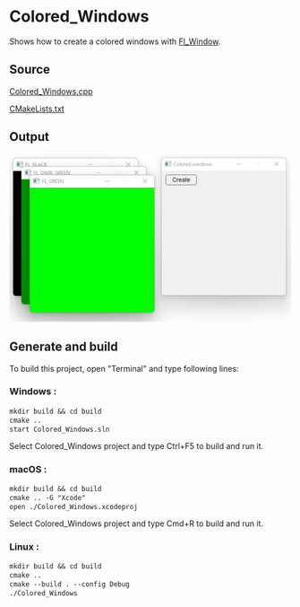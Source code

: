 # Colored_Windows

Shows how to create a colored windows with [Fl_Window](https://www.fltk.org/doc-1.3/classFl__Window.html).

## Source
  
[Colored_Windows.cpp](Colored_Windows.cpp)

[CMakeLists.txt](CMakeLists.txt)

## Output

![output](../../../docs/Pictures/Examples/Colored_Windows.png)

## Generate and build

To build this project, open "Terminal" and type following lines:

### Windows :

``` shell
mkdir build && cd build
cmake .. 
start Colored_Windows.sln
```

Select Colored_Windows project and type Ctrl+F5 to build and run it.

### macOS :

``` shell
mkdir build && cd build
cmake .. -G "Xcode"
open ./Colored_Windows.xcodeproj
```

Select Colored_Windows project and type Cmd+R to build and run it.

### Linux :

``` shell
mkdir build && cd build
cmake .. 
cmake --build . --config Debug
./Colored_Windows
```

